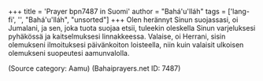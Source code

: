 +++
title = 'Prayer bpn7487 in Suomi'
author = "Bahá'u'lláh"
tags = ['lang-fi', '', "Bahá'u'lláh", "unsorted"]
+++
Olen herännyt Sinun suojassasi, oi Jumalani, ja sen, joka tuota suojaa etsii, tuleekin oleskella Sinun varjeluksesi pyhäkössä ja kaitselmuksesi linnakkeessa. Valaise, oi Herrani, sisin olemukseni ilmoituksesi päivänkoiton loisteella, niin kuin valaisit ulkoisen olemukseni suopeutesi aamunvalolla.

(Source category: Aamu)
(Bahaiprayers.net ID: 7487)

